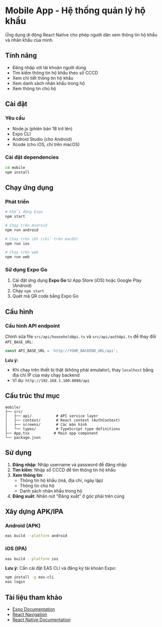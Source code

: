 # Mobile App - Hệ thống quản lý hộ khẩu

Ứng dụng di động React Native cho phép người dân xem thông tin hộ khẩu và nhân khẩu của mình.

## Tính năng

- Đăng nhập với tài khoản người dùng
- Tìm kiếm thông tin hộ khẩu theo số CCCD
- Xem chi tiết thông tin hộ khẩu
- Xem danh sách nhân khẩu trong hộ
- Xem thông tin chủ hộ

## Cài đặt

### Yêu cầu

- Node.js (phiên bản 18 trở lên)
- Expo CLI
- Android Studio (cho Android)
- Xcode (cho iOS, chỉ trên macOS)

### Cài đặt dependencies

```bash
cd mobile
npm install
```

## Chạy ứng dụng

### Phát triển

```bash
# Khởi động Expo
npm start

# Chạy trên Android
npm run android

# Chạy trên iOS (chỉ trên macOS)
npm run ios

# Chạy trên web
npm run web
```

### Sử dụng Expo Go

1. Cài đặt ứng dụng **Expo Go** từ App Store (iOS) hoặc Google Play (Android)
2. Chạy `npm start`
3. Quét mã QR code bằng Expo Go

## Cấu hình

### Cấu hình API endpoint

Chỉnh sửa file `src/api/householdApi.ts` và `src/api/authApi.ts` để thay đổi `API_BASE_URL`:

```typescript
const API_BASE_URL = 'http://YOUR_BACKEND_URL/api';
```

**Lưu ý:**
- Khi chạy trên thiết bị thật (không phải emulator), thay `localhost` bằng địa chỉ IP của máy chạy backend
- Ví dụ: `http://192.168.1.100:8080/api`

## Cấu trúc thư mục

```
mobile/
├── src/
│   ├── api/           # API service layer
│   ├── context/       # React context (AuthContext)
│   ├── screens/       # Các màn hình
│   └── types/         # TypeScript type definitions
├── App.tsx           # Main app component
└── package.json
```

## Sử dụng

1. **Đăng nhập**: Nhập username và password để đăng nhập
2. **Tìm kiếm**: Nhập số CCCD để tìm thông tin hộ khẩu
3. **Xem thông tin**: 
   - Thông tin hộ khẩu (mã, địa chỉ, ngày lập)
   - Thông tin chủ hộ
   - Danh sách nhân khẩu trong hộ
4. **Đăng xuất**: Nhấn nút "Đăng xuất" ở góc phải trên cùng

## Xây dựng APK/IPA

### Android (APK)

```bash
eas build --platform android
```

### iOS (IPA)

```bash
eas build --platform ios
```

**Lưu ý:** Cần cài đặt EAS CLI và đăng ký tài khoản Expo:

```bash
npm install -g eas-cli
eas login
```

## Tài liệu tham khảo

- [Expo Documentation](https://docs.expo.dev/)
- [React Navigation](https://reactnavigation.org/)
- [React Native Documentation](https://reactnative.dev/)
